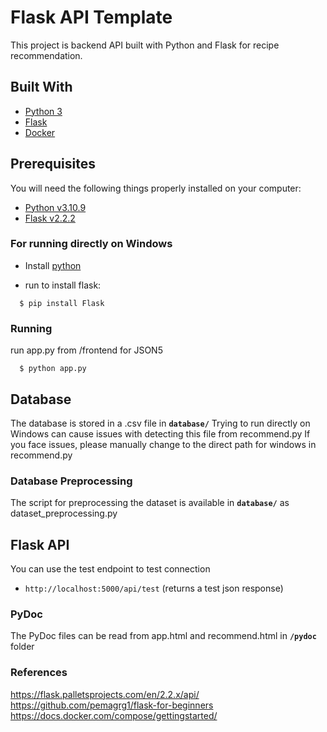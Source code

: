 # Flask API Template

This project is backend API built with Python and Flask for recipe recommendation.

## Built With

* [Python 3](https://www.python.org/)
* [Flask](http://flask.pocoo.org/)
* [Docker](https://www.docker.com/)

## Prerequisites

You will need the following things properly installed on your computer:
* [Python v3.10.9](https://www.python.org/)
* [Flask v2.2.2](http://flask.pocoo.org/)

### For running directly on Windows

* Install [python](https://www.python.org/downloads/)

* run to install flask:
```
  $ pip install Flask
```

### Running
run app.py from /frontend for JSON5
```
  $ python app.py
```

## Database

The database is stored in a .csv file in **`database/`**
Trying to run directly on Windows can cause issues with detecting this file from recommend.py
If you face issues, please manually change to the direct path for windows in recommend.py

### Database Preprocessing

The script for preprocessing the dataset is available in **`database/`** as dataset_preprocessing.py

## Flask API

You can use the test endpoint to test connection

* `http://localhost:5000/api/test`
(returns a test json response)

### PyDoc

The PyDoc files can be read from app.html and recommend.html in **`/pydoc`** folder

### References
https://flask.palletsprojects.com/en/2.2.x/api/
https://github.com/pemagrg1/flask-for-beginners
https://docs.docker.com/compose/gettingstarted/

